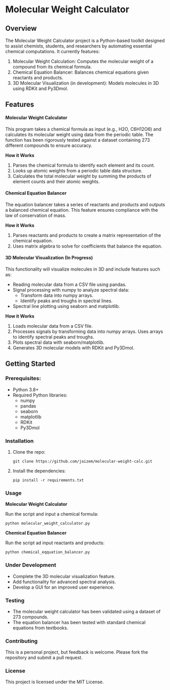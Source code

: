 # Molecular Weight Calculator
## Overview
The Molecular Weight Calculator project is a Python-based toolkit designed to assist chemists, students, and researchers by automating essential chemical computations. It currently features:
1. Molecular Weight Calculation: Computes the molecular weight of a compound from its chemical formula.
2. Chemical Equation Balancer: Balances chemical equations given reactants and products.
3. 3D Molecular Visualization (in development): Models molecules in 3D using RDKit and Py3Dmol.

## Features  
#### Molecular Weight Calculator
This program takes a chemical formula as input (e.g., H2O, C6H12O6) and calculates its molecular weight using data from the periodic table. The function has been rigorously tested against a dataset containing 273 different compounds to ensure accuracy.

**How it Works**
1. Parses the chemical formula to identify each element and its count.
2. Looks up atomic weights from a periodic table data structure.
3. Calculates the total molecular weight by summing the products of element counts and their atomic weights.

#### Chemical Equation Balancer
The equation balancer takes a series of reactants and products and outputs a balanced chemical equation. This feature ensures compliance with the law of conservation of mass.

**How it Works**
1. Parses reactants and products to create a matrix representation of the chemical equation.
2. Uses matrix algebra to solve for coefficients that balance the equation.
   
#### 3D Molecular Visualization (In Progress)
This functionality will visualize molecules in 3D and include features such as:
- Reading molecular data from a CSV file using pandas.
- Signal processing with numpy to analyze spectral data:
  - Transform data into numpy arrays.
  - Identify peaks and troughs in spectral lines.
- Spectral line plotting using seaborn and matplotlib.

**How it Works**
1. Loads molecular data from a CSV file.
2. Processes signals by transforming data into numpy arrays. Uses arrays to identify spectral peaks and troughs.
3. Plots spectral data with seaborn/matplotlib.
4. Generates 3D molecular models with RDKit and Py3Dmol.

## Getting Started
### Prerequisites:
- Python 3.8+
- Required Python libraries:
  - numpy
  - pandas
  - seaborn
  - matplotlib
  - RDKit
  - Py3Dmol
### Installation
1. Clone the repo:
   ```
   git clone https://github.com/jaizem/molecular-weight-calc.git
   ```
2. Install the dependencies:
   ```
   pip install -r requirements.txt
   ```
### Usage
**Molecular Weight Calculator**

Run the script and input a chemical formula:
   ```
   python molecular_weight_calculator.py
   ```
**Chemical Equation Balancer**

Run the script ad input reactants and products:
   ```
   python chemical_eqquation_balancer.py
   ```
### Under Development 
- Complete the 3D molecular visualization feature.
- Add functionality for advanced spectral analysis.
- Develop a GUI for an improved user experience.

### Testing 
- The molecular weight calculator has been validated using a dataset of 273 compounds.
- The equation balancer has been tested with standard chemical equations from textbooks.

### Contributing
This is a personal project, but feedback is welcome. Please fork the repository and submit a pull request. 

### License 
This project is licensed under the MIT License.
